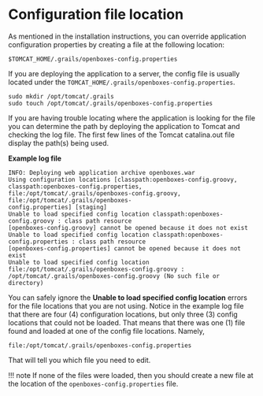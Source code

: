 # Configuration file location

As mentioned in the installation instructions, you can override application configuration properties by creating a file at the following location:

```text
$TOMCAT_HOME/.grails/openboxes-config.properties
```

If you are deploying the application to a server, the config file is usually located under the `TOMCAT_HOME/.grails/openboxes-config.properties`.

```text
sudo mkdir /opt/tomcat/.grails
sudo touch /opt/tomcat/.grails/openboxes-config.properties
```

If you are having trouble locating where the application is looking for the file you can determine the path by deploying the application to Tomcat and checking the log file. The first few lines of the Tomcat catalina.out file display the path\(s\) being used.

**Example log file**

```text
INFO: Deploying web application archive openboxes.war
Using configuration locations [classpath:openboxes-config.groovy, classpath:openboxes-config.properties, 
file:/opt/tomcat/.grails/openboxes-config.groovy, file:/opt/tomcat/.grails/openboxes-
config.properties] [staging]
Unable to load specified config location classpath:openboxes-config.groovy : class path resource 
[openboxes-config.groovy] cannot be opened because it does not exist
Unable to load specified config location classpath:openboxes-config.properties : class path resource 
[openboxes-config.properties] cannot be opened because it does not exist
Unable to load specified config location file:/opt/tomcat/.grails/openboxes-config.groovy : 
/opt/tomcat/.grails/openboxes-config.groovy (No such file or directory)
```

You can safely ignore the **Unable to load specified config location** errors for the file locations that you are not using. Notice in the example log file that there are four \(4\) configuration locations, but only three \(3\) config locations that could not be loaded. That means that there was one \(1\) file found and loaded at one of the config file locations. Namely,

```text
file:/opt/tomcat/.grails/openboxes-config.properties
```

That will tell you which file you need to edit.

!!! note If none of the files were loaded, then you should create a new file at the location of the `openboxes-config.properties` file.

